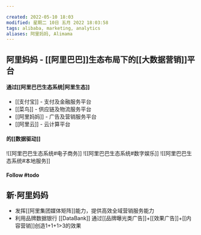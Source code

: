 ```yaml
---

created: 2022-05-10 18:03
modified: 星期二 10日 五月 2022 18:03:58
tags: alibaba, marketing, analytics
aliases: 阿里妈妈, Alimama
---
```


## 阿里妈妈 - [[阿里巴巴]]生态布局下的[[大数据营销]]平台

#### 通过[[阿里巴巴生态系统|阿里生态]]
- [[支付宝]] - 支付及金融服务平台
- [[菜鸟]] - 供应链及物流服务平台
- [[阿里妈妈]] - 广告及营销服务平台
- [[阿里云]] - 云计算平台

#### 的[[数据驱动]]
![[阿里巴巴生态系统#电子商务]]
![[阿里巴巴生态系统#数字娱乐]]
![[阿里巴巴生态系统#本地服务]]


#### Follow #todo 


## 新·阿里妈妈 
- 发挥[[阿里集团媒体矩阵]]能力，提供高效全域营销服务能力
- 利用品牌数据银行 [[DataBank]] 通过[[品牌曝光类广告]]+[[效果广告]]+[[内容营销]]创造1+1+1>3的效果